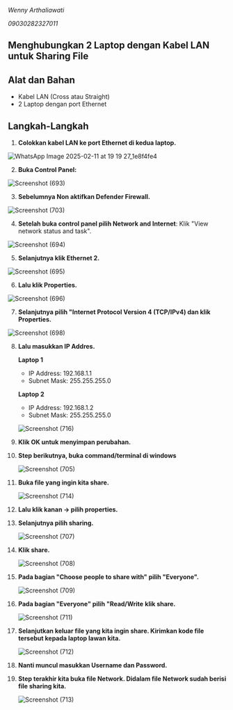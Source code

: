 *Wenny Arthaliawati*

*09030282327011*
## Menghubungkan 2 Laptop dengan Kabel LAN untuk Sharing File

## Alat dan Bahan
*   Kabel LAN (Cross atau Straight)
*   2 Laptop dengan port Ethernet

## Langkah-Langkah
1. **Colokkan kabel LAN ke port Ethernet di kedua laptop.**
      
![WhatsApp Image 2025-02-11 at 19 19 27_1e8f4fe4](https://github.com/user-attachments/assets/69825dd8-c9c9-46de-b3b6-034312b48b7a)

2. **Buka Control Panel:**
      
  ![Screenshot (693)](https://github.com/user-attachments/assets/6f8bf95a-cc5b-4baa-8354-6f7445f6155a)

3. **Sebelumnya Non aktifkan Defender Firewall.**
   
  ![Screenshot (703)](https://github.com/user-attachments/assets/c01718e1-36c6-496d-83e9-54a3b366e412)
  
4. **Setelah buka control panel pilih Network and Internet**: Klik "View network status and task".
  
  ![Screenshot (694)](https://github.com/user-attachments/assets/95819cdf-b720-49a1-9045-03cf81659773)

5. **Selanjutnya klik Ethernet 2.** 

  ![Screenshot (695)](https://github.com/user-attachments/assets/514bcc5d-b566-4356-9fca-1704c66077f1)

6. **Lalu klik Properties.**

  ![Screenshot (696)](https://github.com/user-attachments/assets/678407cb-3d2f-40bf-a73b-0feff56a1516)

7. **Selanjutnya pilih "Internet Protocol Version 4 (TCP/IPv4) dan klik Properties.**

  ![Screenshot (698)](https://github.com/user-attachments/assets/69d57962-543a-48b0-9733-9a2e933d8284)

8. **Lalu masukkan IP Addres.**
   
   **Laptop 1**
   *   IP Address: 192.168.1.1
   *   Subnet Mask: 255.255.255.0

   **Laptop 2**
   *   IP Address: 192.168.1.2
   *   Subnet Mask: 255.255.255.0

   ![Screenshot (716)](https://github.com/user-attachments/assets/c2179490-3aae-42e1-9b3c-4c2f33b98afc)

9. **Klik OK untuk menyimpan perubahan.**
    
10. **Step berikutnya, buka command/terminal di windows**

    ![Screenshot (705)](https://github.com/user-attachments/assets/167aa9b3-6edb-49f2-9f7a-8d73f808d3f1)

11. **Buka file yang ingin kita share.**

    ![Screenshot (714)](https://github.com/user-attachments/assets/020fe752-7614-4f52-af74-1df4abee430e)

12. **Lalu klik kanan  → pilih properties.**

13. **Selanjutnya pilih sharing.**

    ![Screenshot (707)](https://github.com/user-attachments/assets/c11c189e-1916-4ff0-8109-d6b41fddba67)

14. **Klik share.**

    ![Screenshot (708)](https://github.com/user-attachments/assets/0f5b1f9d-e72f-4fae-944b-70e5146b8fe6)

15. **Pada bagian "Choose people to share with" pilih "Everyone".**

    ![Screenshot (709)](https://github.com/user-attachments/assets/3f83e253-ad0a-481d-a2d7-7ff4f47c5f7e)

16. **Pada bagian "Everyone" pilih "Read/Write** **klik share.**
    
    ![Screenshot (711)](https://github.com/user-attachments/assets/57e1621d-12b5-4e91-860c-48d99ce4eaac)

17. **Selanjutkan keluar file yang kita ingin share. Kirimkan kode file tersebut kepada laptop lawan kita.**

    ![Screenshot (712)](https://github.com/user-attachments/assets/de0340e0-eb69-4645-b1a2-a1c53ed66318)

18. **Nanti muncul masukkan Username dan Password.**
    
19. **Step terakhir kita buka file Network. Didalam file Network sudah berisi file sharing kita.**
    
    ![Screenshot (713)](https://github.com/user-attachments/assets/6abdac57-c43e-4230-b17f-cd3d6c0b60c3)






    



   

  


